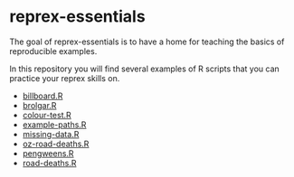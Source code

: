 
# reprex-essentials

<!-- badges: start -->
<!-- badges: end -->

The goal of reprex-essentials is to have a home for teaching the basics of reproducible examples.

In this repository you will find several examples of R scripts that you can practice your reprex skills on.

- [billboard.R](billboard.R)
- [brolgar.R](brolgar.R)
- [colour-test.R](colour-test.R)
- [example-paths.R](example-paths.R)
- [missing-data.R](missing-data.R)
- [oz-road-deaths.R](oz-road-deaths.R)
- [pengweens.R](pengweens.R)
- [road-deaths.R](road-deaths.R)
